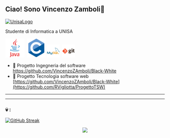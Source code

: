 ## Ciao! Sono Vincenzo Zamboli🤙 ##
<a href="https://www.unisa.it" rel="nofollow"> <img src="https://github.com/Smo17817/Smo17817/assets/127348760/77285d15-e181-4f92-a8ba-f421728e1b6f" alt="UnisaLogo" width="120" style="max-width: 100%;"> </a>

Studente di Informatica a UNISA

<div>
  <img src="https://github.com/devicons/devicon/blob/master/icons/java/java-original-wordmark.svg" title="Java" alt="Java" width="60" height="60 style="max-width: 100%;"/>&nbsp;
  <img src="https://raw.githubusercontent.com/devicons/devicon/master/icons/c/c-original.svg" alt="c" width="60" height="60" style="max-width: 100%;">
  <img src="https://github.com/devicons/devicon/blob/master/icons/mysql/mysql-original-wordmark.svg" title="MySQL"  alt="MySQL" width="40" height="40"/>&nbsp;
  <img src="https://github.com/devicons/devicon/blob/master/icons/git/git-original-wordmark.svg" title="Git" **alt="Git" width="40" height="40"/>
</div>


- 🔭 Progetto Ingegneria del software https://github.com/VincenzoZAmboli/Black-White
- 🔭 Progetto Tecnologia software web [https://github.com/VincenzoZAmboli/Black-White](https://github.com/RVigliotta/ProgettoTSW)
---
---

### 💀 :



[![GitHub Streak](https://github-readme-streak-stats.herokuapp.com/?user=VincenzoZAmboli&theme=dark&background=000000)](https://git.io/streak-stats)

<div id="header" align="center">
  <img src="https://media.giphy.com/media/fu3GohBvHTaco/giphy.gif" width="100"/>
</div>


<!--
**VincenzoZAmboli/VincenzoZAmboli** is a ✨ _special_ ✨ repository because its `README.md` (this file) appears on your GitHub profile.

Here are some ideas to get you started:


- 🌱 I’m currently learning ...
- 👯 I’m looking to collaborate on ...
- 🤔 I’m looking for help with ...
- 💬 Ask me about ...
- 📫 How to reach me: ...
- 😄 Pronouns: ...
- ⚡ Fun fact: ...
-->

